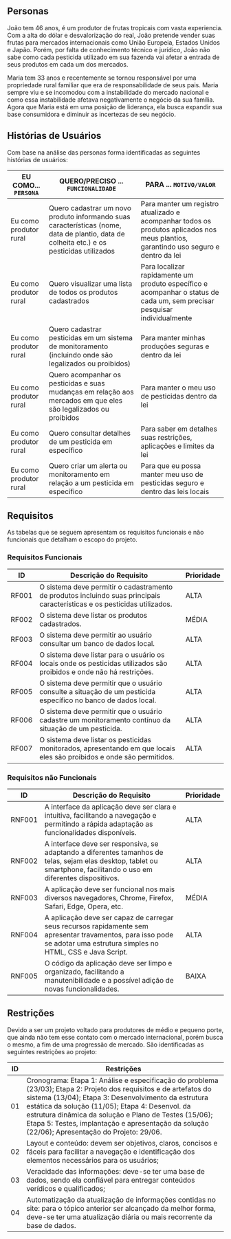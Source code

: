 ## Personas

João tem 46 anos, é um produtor de frutas tropicais com vasta experiencia. Com a alta do dólar e desvalorização do real, João pretende vender suas frutas para mercados internacionais como União Europeia, Estados Unidos e Japão. Porém, por falta de conhecimento técnico e jurídico, João não sabe como cada pesticida utilizado em sua fazenda vai afetar a entrada de seus produtos em cada um dos mercados. 

Maria tem 33 anos e recentemente se tornou responsável por uma propriedade rural familiar que era de responsabilidade de seus pais. Maria sempre viu e se incomodou com a instabilidade do mercado nacional e como essa instabilidade afetava negativamente o negócio da sua família. Agora que Maria está em uma posição de liderança, ela busca expandir sua base consumidora e diminuir as incertezas de seu negócio.

## Histórias de Usuários

Com base na análise das personas forma identificadas as seguintes histórias de usuários:

|EU COMO... `PERSONA`| QUERO/PRECISO ... `FUNCIONALIDADE` |PARA ... `MOTIVO/VALOR`                 |
|--------------------|------------------------------------|----------------------------------------|
| Eu como produtor rural | Quero cadastrar um novo produto informando suas características (nome, data de plantio, data de colheita etc.) e os pesticidas utilizados  | Para manter um registro atualizado e acompanhar todos os produtos aplicados nos meus plantios, garantindo uso seguro e dentro da lei|
|Eu como produtor rural |  Quero visualizar uma lista de todos os produtos cadastrados | Para localizar rapidamente um produto específico e acompanhar o status de cada um, sem precisar pesquisar individualmente|
|Eu como produtor rural | Quero cadastrar pesticidas em um sistema de monitoramento (incluindo onde são legalizados ou proibidos)             | Para manter minhas produções seguras e dentro da lei |
|Eu como produtor rural | Quero acompanhar os pesticidas e suas mudanças em relação aos mercados em que eles são legalizados ou proibidos     | Para manter o meu uso de pesticidas dentro da lei  |
|Eu como produtor rural | Quero consultar detalhes de um pesticida em específico | Para saber em detalhes suas restrições, aplicações e limites da lei |
|Eu como produtor rural | Quero criar um alerta ou monitoramento em relação a um pesticida em específico|  Para que eu possa manter meu uso de pesticidas seguro e dentro das leis locais|


## Requisitos

As tabelas que se seguem apresentam os requisitos funcionais e não funcionais que detalham o escopo do projeto.

### Requisitos Funcionais

|ID    | Descrição do Requisito  | Prioridade | 
|------|-----------------------------------------|----| 
|RF001| O sistema deve permitir o cadastramento de produtos incluindo suas principais características e os pesticidas utilizados.  | ALTA |  
|RF002| O sistema deve listar os produtos cadastrados.    | MÉDIA | 
|RF003| O sistema deve permitir ao usuário consultar um banco de dados local.  | ALTA |
|RF004| O sistema deve listar para o usuário os locais onde os pesticidas utilizados são proibidos e onde não há restrições.   | ALTA |
|RF005| O sistema deve permitir que o usuário consulte a situação de um pesticida específico no banco de dados local.    | ALTA |
|RF006| O sistema deve permitir que o usuário cadastre um monitoramento contínuo da situação de um pesticida.    | ALTA |
|RF007| O sistema deve listar os pesticidas monitorados, apresentando em que locais eles são proibidos e onde são permitidos.    | ALTA |



### Requisitos não Funcionais

|ID     | Descrição do Requisito  |Prioridade |
|-------|-------------------------|----|
|RNF001| A interface da aplicação deve ser clara e intuitiva, facilitando a navegação e permitindo a rápida adaptação as funcionalidades disponíveis. | ALTA |
|RNF002| A interface deve ser responsiva, se adaptando a diferentes tamanhos de telas, sejam elas desktop, tablet ou smartphone, facilitando o uso em diferentes dispositivos. | ALTA |
|RNF003| A aplicação deve ser funcional nos mais diversos navegadores, Chrome, Firefox, Safari, Edge, Opera, etc. |  MÉDIA |
|RNF004| A aplicação deve ser capaz de carregar seus recursos rapidamente sem apresentar travamentos, para isso pode se adotar uma estrutura simples no HTML, CSS e Java Script. | ALTA |
|RNF005| O código da aplicação deve ser limpo e organizado, facilitando a manutenibilidade e a possível adição de novas funcionalidades. | BAIXA |

## Restrições

Devido a ser um projeto voltado para produtores de médio e pequeno porte, que ainda não tem esse contato com o mercado internacional, porém busca o mesmo, a fim de uma progressão de mercado. São identificadas as seguintes restrições ao projeto:

|ID| Restrições                                            |
|--|-------------------------------------------------------|
|01| Cronograma: Etapa 1: Análise e especificação do problema (23/03); Etapa 2: Projeto dos requisitos e de artefatos do sistema (13/04); Etapa 3: Desenvolvimento da estrutura estática da solução (11/05); Etapa 4: Desenvol. da estrutura dinâmica da solução e Plano de Testes (15/06); Etapa 5: Testes, implantação e apresentação da solução (22/06); Apresentação do Projeto: 29/06.|
|02| Layout e conteúdo: devem ser objetivos, claros, concisos e fáceis para facilitar a navegação e identificação dos elementos necessários para os usuários;|
|03| Veracidade das informações: deve-se ter uma base de dados, sendo ela confiável para entregar conteúdos verídicos e qualificados;|
|04| Automatização da atualização de informações contidas no site: para o tópico anterior ser alcançado da melhor forma, deve-se ter uma atualização diária ou mais recorrente da base de dados.|
